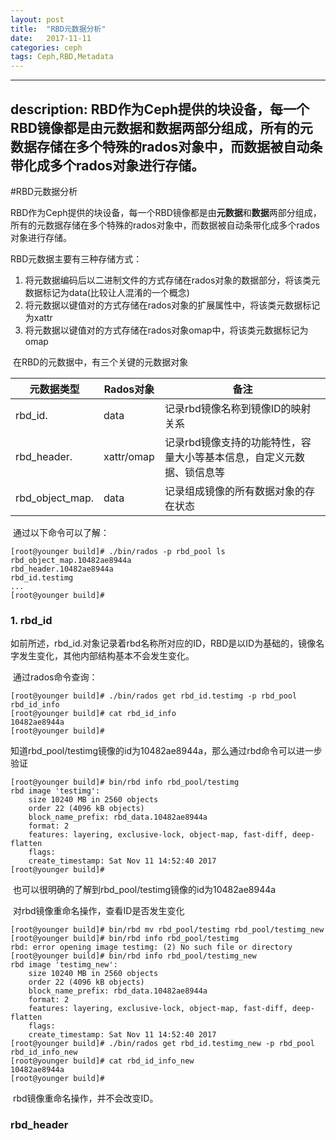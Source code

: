 ```yaml
---
layout: post
title:  "RBD元数据分析"
date:   2017-11-11
categories: ceph
tags: Ceph,RBD,Metadata
---
```


---
description: RBD作为Ceph提供的块设备，每一个RBD镜像都是由元数据和数据两部分组成，所有的元数据存储在多个特殊的rados对象中，而数据被自动条带化成多个rados对象进行存储。
---

#RBD元数据分析

​RBD作为Ceph提供的块设备，每一个RBD镜像都是由**元数据**和**数据**两部分组成，所有的元数据存储在多个特殊的rados对象中，而数据被自动条带化成多个rados对象进行存储。

RBD元数据主要有三种存储方式：

1. 将元数据编码后以二进制文件的方式存储在rados对象的数据部分，将该类元数据标记为data(比较让人混淆的一个概念)
2. 将元数据以键值对的方式存储在rados对象的扩展属性中，将该类元数据标记为xattr
3. 将元数据以键值对的方式存储在rados对象omap中，将该类元数据标记为omap

​    在RBD的元数据中，有三个关键的元数据对象

| 元数据类型               | Rados对象    | 备注                                   |
| ------------------- | ---------- | ------------------------------------ |
| rbd_id.<name>       | data       | 记录rbd镜像名称到镜像ID的映射关系                  |
| rbd_header.<id>     | xattr/omap | 记录rbd镜像支持的功能特性，容量大小等基本信息，自定义元数据、锁信息等 |
| rbd_object_map.<id> | data       | 记录组成镜像的所有数据对象的存在状态                   |

​
	通过以下命令可以了解：

~~~
[root@younger build]# ./bin/rados -p rbd_pool ls
rbd_object_map.10482ae8944a
rbd_header.10482ae8944a
rbd_id.testimg
...
[root@younger build]#
~~~



### 1. rbd_id

​        如前所述，rbd_id.<name>对象记录着rbd名称所对应的ID，RBD是以ID为基础的，镜像名字发生变化，其他内部结构基本不会发生变化。

​        通过rados命令查询：

~~~
[root@younger build]# ./bin/rados get rbd_id.testimg -p rbd_pool rbd_id_info
[root@younger build]# cat rbd_id_info 
10482ae8944a
[root@younger build]# 
~~~

​       知道rbd_pool/testimg镜像的id为10482ae8944a，那么通过rbd命令可以进一步验证

~~~
[root@younger build]# bin/rbd info rbd_pool/testimg
rbd image 'testimg':
	size 10240 MB in 2560 objects
	order 22 (4096 kB objects)
	block_name_prefix: rbd_data.10482ae8944a
	format: 2
	features: layering, exclusive-lock, object-map, fast-diff, deep-flatten
	flags: 
	create_timestamp: Sat Nov 11 14:52:40 2017
[root@younger build]# 
~~~

​    也可以很明确的了解到rbd_pool/testimg镜像的id为10482ae8944a

​    对rbd镜像重命名操作，查看ID是否发生变化

~~~
[root@younger build]# bin/rbd mv rbd_pool/testimg rbd_pool/testimg_new
[root@younger build]# bin/rbd info rbd_pool/testimg
rbd: error opening image testimg: (2) No such file or directory
[root@younger build]# bin/rbd info rbd_pool/testimg_new
rbd image 'testimg_new':
	size 10240 MB in 2560 objects
	order 22 (4096 kB objects)
	block_name_prefix: rbd_data.10482ae8944a
	format: 2
	features: layering, exclusive-lock, object-map, fast-diff, deep-flatten
	flags: 
	create_timestamp: Sat Nov 11 14:52:40 2017
[root@younger build]# ./bin/rados get rbd_id.testimg_new -p rbd_pool rbd_id_info_new
[root@younger build]# cat rbd_id_info_new 
10482ae8944a
[root@younger build]# 

~~~

​       rbd镜像重命名操作，并不会改变ID。

### rbd_header



